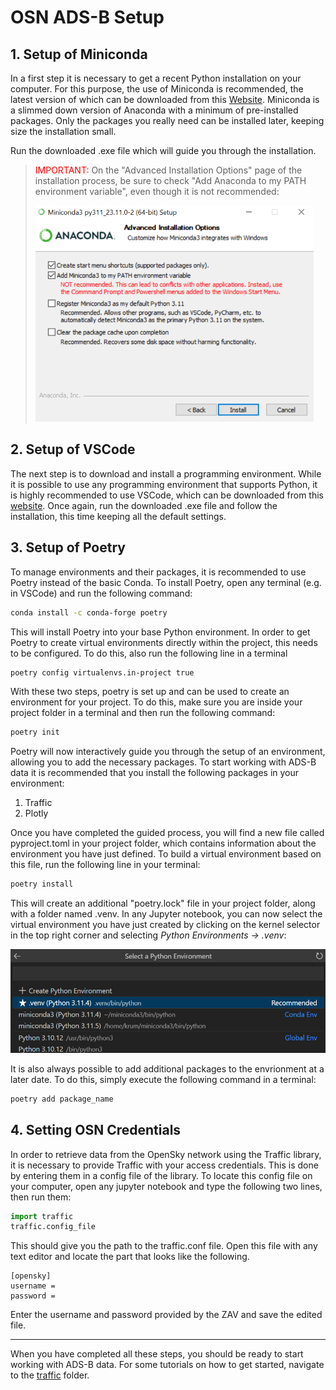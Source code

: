 OSN ADS-B Setup
==============

## 1. Setup of Miniconda
In a first step it is necessary to get a recent Python installation on your computer. For this purpose, the use of Miniconda is recommended, the latest version of which can be downloaded from this [Website](https://docs.conda.io/projects/miniconda/en/latest/). Miniconda is a slimmed down version of Anaconda with a minimum of pre-installed packages. Only the packages you really need can be installed later, keeping size the installation small.

Run the downloaded .exe file which will guide you through the installation.

><span style="color:red">IMPORTANT:</span> On the "Advanced Installation Options" page of the installation process, be sure to check "Add Anaconda to my PATH environment variable", even though it is not recommended: 
>
>![alt text](../images/miniconda_check.PNG)

## 2. Setup of VSCode
The next step is to download and install a programming environment. While it is possible to use any programming environment that supports Python, it is highly recommended to use VSCode, which can be downloaded from this 
[website](https://code.visualstudio.com/Download). Once again, run the downloaded .exe file and follow the installation, this time keeping all the default settings.

## 3. Setup of Poetry
To manage environments and their packages, it is recommended to use Poetry instead of the basic Conda. To install Poetry, open any terminal (e.g. in VSCode) and run the following command:

```bash
conda install -c conda-forge poetry
```

This will install Poetry into your base Python environment. In order to get Poetry to create virtual environments directly within the project, this needs to be configured. To do this, also run the following line in a terminal

```bash
poetry config virtualenvs.in-project true
```

With these two steps, poetry is set up and can be used to create an environment for your project. To do this, make sure you are inside your project folder in a terminal and then run the following command:

```bash
poetry init
```

Poetry will now interactively guide you through the setup of an environment, allowing you to add the necessary packages. To start working with ADS-B data it is recommended that you install the following packages in your environment:

1. Traffic
2. Plotly

Once you have completed the guided process, you will find a new file called pyproject.toml in your project folder, which contains information about the environment you have just defined. To build a virtual environment based on this file, run the following line in your terminal:

```bash
poetry install
```

This will create an additional "poetry.lock" file in your project folder, along with a folder named .venv. In any Jupyter notebook, you can now select the virtual environment you have just created by clicking on the kernel selector in the top right corner and selecting _Python Environments -> .venv_:

![alt text](../images/python_env.PNG)

It is also always possible to add additional packages to the envrionment at a later date. To do this, simply execute the following command in a terminal:

```bash
poetry add package_name
```

## 4. Setting OSN Credentials
In order to retrieve data from the OpenSky network using the Traffic library, it is necessary to provide Traffic with your access credentials. This is done by entering them in a config file of the library. To locate this config file on your computer, open any jupyter notebook and type the following two lines, then run them:
```python
import traffic
traffic.config_file
```
This should give you the path to the traffic.conf file. Open this file with any text editor and locate the part that looks like the following.

```
[opensky]
username =
password =
```
Enter the username and password provided by the ZAV and save the edited file.

---
When you have completed all these steps, you should be ready to start working with ADS-B data. For some tutorials on how to get started, navigate to the [traffic](../traffic/) folder.